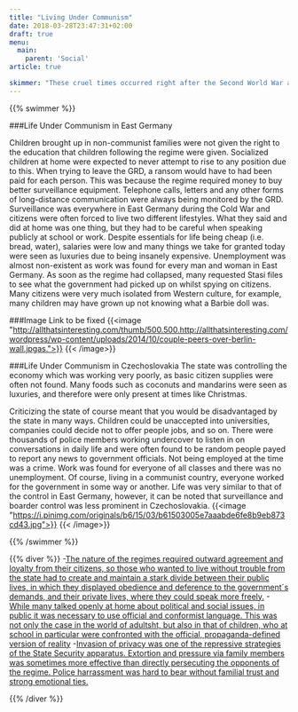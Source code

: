 ```yaml
---
title: "Living Under Communism"
date: 2018-03-28T23:47:31+02:00
draft: true
menu:
  main:
    parent: 'Social'
article: true

skimmer: "These cruel times occurred right after the Second World War and gradually spread into the countries which were controlled by USSR. It immediately affected people's lives in many ways such as economic, cultural or religious. However, the worst thing of this regime was the lack of freedom in everyday life."
---
```


{{% swimmer %}}

###Life Under Communism in East Germany

Children brought up in non-communist families were not given the right to the education that children following
the regime were given. Socialized children at home were expected to never attempt to rise to any position due to
this.
When trying to leave the GRD, a ransom would have to had been paid for each person. This was because the
regime required money to buy better surveillance equipment.
Telephone calls, letters and any other forms of long-distance communication were always being monitored by
the GRD.
Surveillance was everywhere in East Germany during the Cold War and citizens were often forced to live two
different lifestyles. What they said and did at home was one thing, but they had to be careful when speaking
publicly at school or work.
Despite essentials for life being cheap (i.e. bread, water), salaries were low and many things we take for granted
today were seen as luxuries due to being insanely expensive.
Unemployment was almost non-existent as work was found for every man and woman in East Germany.
As soon as the regime had collapsed, many requested Stasi files to see what the government had picked up on
whilst spying on citizens.
Many citizens were very much isolated from Western culture, for example, many children may have grown up
not knowing what a Barbie doll was.

###Image Link to be fixed
{{<image "http://allthatsinteresting.com/thumb/500.500.http://allthatsinteresting.com/wordpress/wp-content/uploads/2014/10/couple-peers-over-berlin-wall.jpgas.">}}
{{< /image>}}

###Life Under Communism in Czechoslovakia
The state was controlling the economy which was working very poorly, as basic citizen supplies were often not
found.
Many foods such as coconuts and mandarins were seen as luxuries, and therefore were only present at times like
Christmas.

Criticizing the state of course meant that you would be disadvantaged by the state in many ways. Children could
be unaccepted into universities, companies could decide not to offer people jobs, and so on.
There were thousands of police members working undercover to listen in on conversations in daily life and were
often found to be random people payed to report any news to government officials.
Not being employed at the time was a crime. Work was found for everyone of all classes and there was no
unemployment.
Of course, living in a communist country, everyone worked for the government in some way or another.
Life was very similar to that of the control in East Germany, however, it can be noted that surveillance and
boarder control was less prominent in Czechoslovakia.
{{<image "https://i.pinimg.com/originals/b6/15/03/b61503005e7aaabde6fe8b9eb873cd43.jpg">}}
{{< /image>}}

{{% /swimmer  %}}

{{% diver %}}
-[The nature of the regimes required outward agreement and loyalty from their citizens, so those who wanted to live without trouble from the state had to create and maintain a stark divide between their public lives, in which they displayed obedience and deference to the government´s demands, and their private lives, where they could speak more freely.](https://www.socialismrealised.eu/catalogue/what-we-dont-talk-about/)
-[While many talked openly at home about political and social issues, in public it was necessary to use official and conformist language. This was not only the case in the world of adultsht, but also in that of children, who at school in particular were confronted with the official, propaganda-defined version of reality](https://www.socialismrealised.eu/catalogue/back-to-the-past/)
-[Invasion of privacy was one of the repressive strategies of the State Security apparatus. Extortion and pressure via family members was sometimes more effective than directly persecuting the opponents of the regime. Police harrassment was hard to bear without familial trust and strong emotional ties.](https://www.socialismrealised.eu/catalogue/invasion-of-privacy/)

{{% /diver %}}
